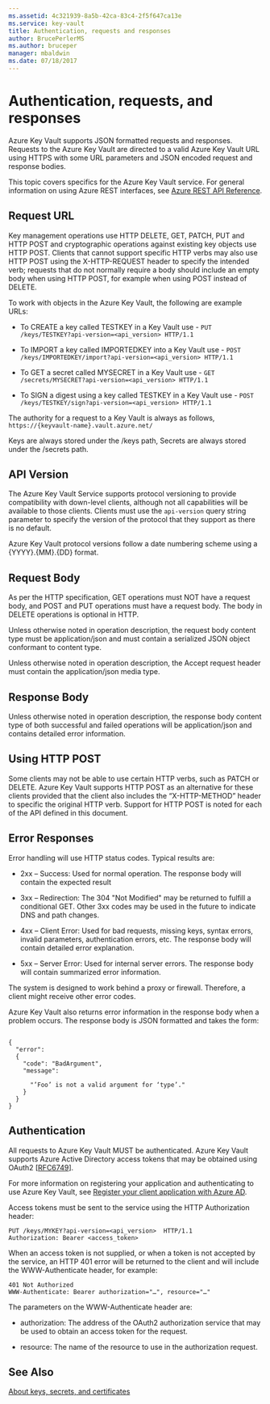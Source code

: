 ```yaml
---
ms.assetid: 4c321939-8a5b-42ca-83c4-2f5f647ca13e
ms.service: key-vault
title: Authentication, requests and responses
author: BrucePerlerMS
ms.author: bruceper
manager: mbaldwin
ms.date: 07/18/2017
---
```

# Authentication, requests, and responses
Azure Key Vault supports JSON formatted requests and responses. Requests to the Azure Key Vault are directed to a valid Azure Key Vault URL using HTTPS with some URL parameters and JSON encoded request and response bodies.

This topic covers specifics for the Azure Key Vault service. For general information on using Azure REST interfaces, see [Azure REST API Reference](https://docs.microsoft.com/rest/api/).

## Request URL  
 Key management operations use HTTP DELETE, GET, PATCH, PUT and HTTP POST and cryptographic operations against existing key objects use HTTP POST. Clients that cannot support specific HTTP verbs may also use HTTP POST using the X-HTTP-REQUEST header to specify the intended verb; requests that do not normally require a body should include an empty body when using HTTP POST, for example when using POST instead of DELETE.  

 To work with objects in the Azure Key Vault, the following are example URLs:  

-   To CREATE a key called TESTKEY in a Key Vault use - `PUT /keys/TESTKEY?api-version=<api_version> HTTP/1.1`  

-   To IMPORT a key called IMPORTEDKEY into a Key Vault use - `POST /keys/IMPORTEDKEY/import?api-version=<api_version> HTTP/1.1`  

-   To GET a secret called MYSECRET in a Key Vault use - `GET /secrets/MYSECRET?api-version=<api_version> HTTP/1.1`  

-   To SIGN a digest using a key called TESTKEY in a Key Vault use - `POST /keys/TESTKEY/sign?api-version=<api_version> HTTP/1.1`  

 The authority for a request to a Key Vault is always as follows,  `https://{keyvault-name}.vault.azure.net/`  

 Keys are always stored under the /keys path, Secrets are always stored under the /secrets path.  

## API Version  
 The Azure Key Vault Service supports protocol versioning to provide compatibility with down-level clients, although not all capabilities will be available to those clients. Clients must use the `api-version` query string parameter to specify the version of the protocol that they support as there is no default.  

 Azure Key Vault protocol versions follow a date numbering scheme using a {YYYY}.{MM}.{DD} format.  

## Request Body  
 As per the HTTP specification, GET operations must NOT have a request body, and POST and PUT operations must have a request body. The body in DELETE operations is optional in HTTP.  

 Unless otherwise noted in operation description, the request body content type must be application/json and must contain a serialized JSON object conformant to content type.  

 Unless otherwise noted in operation description, the Accept request header must contain the application/json media type.  

## Response Body  
 Unless otherwise noted in operation description, the response body content type of both successful and failed operations will be application/json and contains detailed error information.  

## Using HTTP POST  
 Some clients may not be able to use certain HTTP verbs, such as PATCH or DELETE. Azure Key Vault supports HTTP POST as an alternative for these clients provided that the client also includes the “X-HTTP-METHOD” header to specific the original HTTP verb. Support for HTTP POST is noted for each of the API defined in this document.  

## Error Responses  
 Error handling will use HTTP status codes. Typical results are:  

-   2xx – Success: Used for normal operation. The response body will contain the expected result  

-   3xx – Redirection: The 304 "Not Modified" may be returned to fulfill a conditional GET. Other 3xx codes may be used in the future to indicate DNS and path changes.  

-   4xx – Client Error: Used for bad requests, missing keys, syntax errors, invalid parameters, authentication errors, etc. The response body will contain detailed error explanation.  

-   5xx – Server Error: Used for internal server errors. The response body will contain summarized error information.  

 The system is designed to work behind a proxy or firewall. Therefore, a client might receive other error codes.  

 Azure Key Vault also returns error information in the response body when a problem occurs. The response body is JSON formatted and takes the form:  

```  

{  
  "error":  
  {  
    "code": "BadArgument",  
    "message":  

      "’Foo’ is not a valid argument for ‘type’."  
    }  
  }  
}  

```  

## Authentication  
 All requests to Azure Key Vault MUST be authenticated. Azure Key Vault supports Azure Active Directory access tokens that may be obtained using OAuth2 [[RFC6749](http://tools.ietf.org/html/rfc6749)]. 
 
 For more information on registering your application and authenticating to use Azure Key Vault, see [Register your client application with Azure AD](https://docs.microsoft.com/rest/api/index#register-your-client-application-with-azure-ad).
 
 Access tokens must be sent to the service using the HTTP Authorization header:  

```  
PUT /keys/MYKEY?api-version=<api_version>  HTTP/1.1  
Authorization: Bearer <access_token>  

```  

 When an access token is not supplied, or when a token is not accepted by the service, an HTTP 401 error will be returned to the client and will include the WWW-Authenticate header, for example:  

```  
401 Not Authorized  
WWW-Authenticate: Bearer authorization="…", resource="…"  

```  

 The parameters on the WWW-Authenticate header are:  

-   authorization: The address of the OAuth2 authorization service that may be used to obtain an access token for the request.  

-   resource: The name of the resource to use in the authorization request.  

## See Also  
 [About keys, secrets, and certificates](about-keys--secrets-and-certificates.md)
